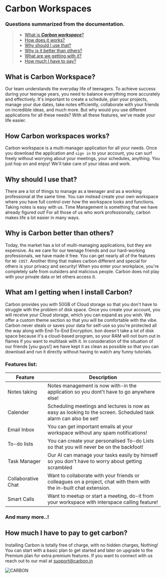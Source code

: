 # Carbon Workspaces

### Questions summarized from the documentation.
> - [What is ***Carbon workspace***?](https://github.com/Shreyash-Mahajan-001/CarbonWorkspaces-docs/edit/main/README.md#what-is-carbon-workspace) 
> - [How does it works?](https://github.com/Shreyash-Mahajan-001/CarbonWorkspaces-docs/edit/main/README.md#how-carbon-workspaces-works)
> - [Why should I use that?](https://github.com/Shreyash-Mahajan-001/CarbonWorkspaces-docs/edit/main/README.md#why-should-i-use-that)
> - [Why is it better than others?](https://github.com/Shreyash-Mahajan-001/CarbonWorkspaces-docs/edit/main/README.md#why-is-carbon-better-than-others)
> - [What are we getting with it?](https://github.com/Shreyash-Mahajan-001/CarbonWorkspaces-docs/edit/main/README.md#what-am-i-getting-when-i-install-carbon)
> - [How much I have to pay?](https://github.com/Shreyash-Mahajan-001/CarbonWorkspaces-docs/edit/main/README.md#how-much-i-have-to-pay-to-get-carbon)

## What is __Carbon Workspace__?
Our team understands the everyday life of teenagers. To achieve success during your teenage years, you need to balance everything more accurately and effectively.
It's important to create a schedule, plan your projects, manage your due dates, take notes efficiently, collaborate with your friends on incredible ideas, and much more.
But why would you use different applications for all these needs? With all these features, we've made your life easier.

## How Carbon workspaces works?
Carbon workspace is a multi-manager application for all your needs. Once you download the application and `sign in` to your account, you can surf freely without worrying about your meetings, your schedules, anything. You just hop on and enjoy! We'll take care of your ideas and work.

## Why should I use that?
There are a lot of things to manage as a teenager and as a working professional at the same time. You can instead create your own workspace where you have full control over how the workspace looks and functions.
Taking notes is easy with us. Time Management is something that we have already figured out!
For all those of us who work professionally, carbon makes life a lot easier in many ways.

## Why is Carbon better than others?
Today, the market has a lot of multi-managing applications, but they are expensive. As we care for our teenage friends and our hard-working professionals, we have made it free. You can get nearly all of the features for `NO COST`. Another thing that makes carbon different and special for others is your privacy and security! When you enter your workplace, you're completely safe from outsiders and malicious people. Carbon does not play with your private data or let others access it.

## What am I getting when I install Carbon?
Carbon provides you with 50GB of Cloud storage so that you don't have to struggle with the problem of disk space. Once you create your account, you will receive your Cloud storage, which you can expand as you wish. We offer a custom theme section so that you will be comfortable with the vibe. Carbon never steals or saves your data for self-use so you're protected all the way along with End-To-End Encryption. 
bon doesn't take a lot of disk space because it's a cloud-based program, so your RAM will not burn out in flames if you want to multitask with it. In consideration of the situation of our friends [you guys!] we have kept it as clean as possible so that you can download and run it directly without having to watch any funny tutorials.
### Features list:
| Feature | Description |
| --- | --- |
| Notes taking | Notes management is now with-in the application so you dont't have to go anywhere else! |
| Calender | Scheduling meetings and lectures is now as easy as looking to the screen. Scheduled task alarm can also be set! |
| Email Inbox | You can get important emails at your workspace without any spam notifications! |
| To-do lists | You can create your personalised To-do Lists so that you will never be on the backfoot! |
| Task Manager | Our AI can manage your tasks easily by himself so you don't have to worry about getting scrambled |
| Collaborative Chat | Want to collaborate with your friends or colleagues on a project, chat with them with the in-built chat extension. |
| Smart Calls | Want to meetup or start a meeting, do-it from your workspace with interspace calling feature! |
### And many more..!

## How much I have to pay to get carbon?
Installing Carbon is totally free of charge, with no hidden charges, Nothing! You can start with a basic plan to get started and later on upgrade to the Premium plan for extra premium features. If you want to connect with us reach out to our mail at [support@carbon.in](https://mail.google.com/mail/u/0/#inbox?compose=GTvVlcRzDshJJXMGbGVZhjcTSMCRctKpSMdKhJXQmcCRcqHMMjgxHMVmDkrrggrmKMdpHnsjJWMph)


![CARBON](https://user-images.githubusercontent.com/110216465/196434485-563d69df-aa4f-4cc8-8e71-562ef61eccd8.gif)

